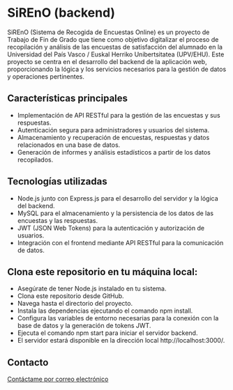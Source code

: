 # SiREnO (backend)
SiREnO (Sistema de Recogida de Encuestas Online) es un proyecto de Trabajo de Fin de Grado que tiene como objetivo
digitalizar el proceso de recopilación y análisis de las encuestas de satisfacción del alumnado en la Universidad del País Vasco / Euskal Herriko Unibertsitatea (UPV/EHU).
Este proyecto se centra en el desarrollo del backend de la aplicación web, proporcionando la lógica y los servicios necesarios para la gestión de datos y operaciones pertinentes.

## Características principales
- Implementación de API RESTful para la gestión de las encuestas y sus respuestas.
- Autenticación segura para administradores y usuarios del sistema.
- Almacenamiento y recuperación de encuestas, respuestas y datos relacionados en una base de datos.
- Generación de informes y análisis estadísticos a partir de los datos recopilados.

## Tecnologías utilizadas
- Node.js junto con Express.js para el desarrollo del servidor y la lógica del backend.
- MySQL para el almacenamiento y la persistencia de los datos de las encuestas y las respuestas.
- JWT (JSON Web Tokens) para la autenticación y autorización de usuarios.
- Integración con el frontend mediante API RESTful para la comunicación de datos.

## Clona este repositorio en tu máquina local:
- Asegúrate de tener Node.js instalado en tu sistema.
- Clona este repositorio desde GitHub.
- Navega hasta el directorio del proyecto.
- Instala las dependencias ejecutando el comando npm install.
- Configura las variables de entorno necesarias para la conexión con la base de datos y la generación de tokens JWT.
- Ejecuta el comando npm start para iniciar el servidor backend.
- El servidor estará disponible en la dirección local http://localhost:3000/.

## Contacto
[Contáctame por correo electrónico](urkoupv@gmail.com)

